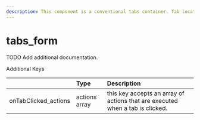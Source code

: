 ```yaml
---
description: This component is a conventional tabs container. Tab location can be defined.
---
```


# tabs\_form

TODO Add additional documentation.

Additional Keys

|  | Type | Description |
| :--- | :--- | :--- |
| onTabClicked\_actions | actions array | this key accepts an array of actions that are executed when a tab is clicked. |

